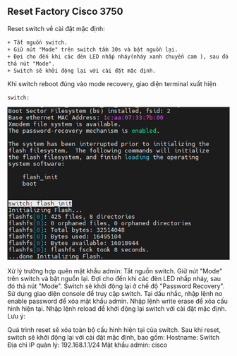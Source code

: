 ## Reset Factory Cisco 3750

  Reset switch về cài đặt mặc định:

    + Tắt nguồn switch.
    + Giữ nút "Mode" trên switch tầm 30s và bật nguồn lại.
    + Đợi cho đến khi các đèn LED nhấp nháy(nháy xanh chuyển cam ), sau đó thả nút "Mode".
    + Switch sẽ khởi động lại với cài đặt mặc định.

  Khi switch reboot đúng vào mode recovery, giao diện terminal xuất hiện 
    
    switch:

  <img src="Basicnetworkimages/40.png">

Xử lý trường hợp quên mật khẩu admin:
Tắt nguồn switch.
Giữ nút "Mode" trên switch và bật nguồn lại.
Đợi cho đến khi các đèn LED nhấp nháy, sau đó thả nút "Mode".
Switch sẽ khởi động lại ở chế độ "Password Recovery".
Sử dụng giao diện console để truy cập switch.
Tại dấu nhắc, nhập lệnh no enable password để xóa mật khẩu admin.
Nhập lệnh write erase để xóa cấu hình hiện tại.
Nhập lệnh reload để khởi động lại switch với cài đặt mặc định.
Lưu ý:

Quá trình reset sẽ xóa toàn bộ cấu hình hiện tại của switch.
Sau khi reset, switch sẽ khởi động lại với cài đặt mặc định, bao gồm:
Hostname: Switch
Địa chỉ IP quản lý: 192.168.1.1/24
Mật khẩu admin: cisco